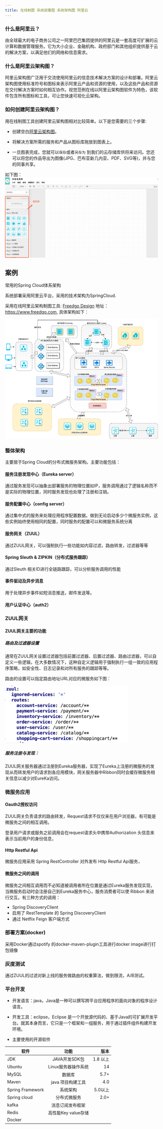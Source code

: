 ```yaml
---
title: 在线制图 系统部署图 系统架构图 阿里云 
---
```



### 什么是阿里云？

由全球最大的电子商务公司之一阿里巴巴集团提供的阿里云是一套高度可扩展的云计算和数据管理服务。它为大小企业、金融机构、政府部门和其他组织提供基于云的解决方案，以满足他们的网络和信息需求。

### 什么是阿里云架构图？

阿里云架构图广泛用于交流使用阿里云的信息技术解决方案的设计和部署。阿里云架构图使用标准符号和图标来表示阿里云产品和资源的使用，以及这些产品和资源在交付解决方案时如何相互协作。视觉范例在线以阿里云架构图软件为特色，该软件包含所有图标和工具，可让您快速可视化云架构。

### 如何创建阿里云架构图？

用在线制图工具创建阿里云架构图相对比较简单。以下是您需要的三个步骤:


- 创建空白[阿里云架构图](https://www.freedgo.com/draw-index.html?libs=aliyun;general;basic;arrows2 "阿里云架构图")。 

- 将解决方案所需的服务和产品从图标库拖放到图表上。

- 一旦图表完成，您就可以`保存`或者`另存为` 到我们的云存储库供将来访问。您还可以将您的作品导出为图像(JPG、巴布亚新几内亚、PDF、SVG等)，并与您的同事共享。

如下图：
![阿里云架构图](/public/themes/freedgo/aliyun.png "阿里云架构图")


## 案例

常用的Spring Cloud体系架构

系统部署采用阿里云平台，采用的技术架构为SpringCloud.

采用在线阿里云架构制图工具: [Freedgo Design](https://www.freedgo.com) 地址：https://www.freedgo.com, 具体架构如下：

![SpringCloud 阿里云架构图](/public/themes/freedgo/aliyun1.png "SpringCloud 阿里云架构图")

### 	整体架构

主要居于Spring Cloud的分布式微服务架构。主要功能包括：

#### 服务注册发现中心（Eureka server）

通过服务发现可以抽象出部署服务的物理位置如IP，服务调用通过了逻辑名称而不是实际的物理位置，同时服务发现也处理了注册和注销。

#### 服务配置中心（config server）

通过集中式的服务来处理应用程序配置数据。做到无论启动多少个微服务实例，这些实例始终使用相同的配置，同时服务的配置可以和微服务系统分离

#### 服务网关（ZUUL）

通过ZUUL网关，可以强制执行一些功能如内容过滤，路由转发，过滤器等等

#### Spring Sleuth & ZIPKIN（分布式服务跟踪）

通过Sleuth 相关ID进行全链路跟踪，可以分析服务调用的性能

####	事件驱动及异步消息

用于处理异步事件如短消息推送，邮件发送等。

#### 用户认证中心（auth2）

###	ZUUL网关

#### ZUUL网关主要的功能
<script async src="https://pagead2.googlesyndication.com/pagead/js/adsbygoogle.js"></script><ins class="adsbygoogle" style="display:block; text-align:center;" data-ad-layout="in-article" data-ad-format="fluid" data-ad-client="ca-pub-9055212255210230" data-ad-slot="7941459222"></ins> <script>(adsbygoogle = window.adsbygoogle || []).push({});</script>

##### 路由及过滤器设置

通常在ZUUL网关设置过滤器包括前置过滤器、后置过滤器、路由过滤器，可以自定义一些逻辑，在大多数情况下，这种自定义逻辑用于强制执行一组一致的应用程序策略，如安全性、日志记录和对所有服务的跟踪等等。

路由的设置可以指定路由地址URL对应的微服务如下图：
 
![SpringCloud 阿里云架构图](/public/themes/freedgo/aliyun2.png "SpringCloud 阿里云架构图")
 	
##### 服务注册与发现：

ZUUL网关服务器通过注册到Eureka服务器，实现了Eureka上注册的微服务的发现从而转发用户的请求到各应用模块，网关服务器中Ribbon同时会缓存微服务相关信息以减少对EureKa访问。

###	微服务应用

#### 	Oauth2授权访问

ZUUL网关负责请求的路由转发，Request请求不仅仅来在用户浏览器，有可能是微服务之间的相互调用。

登录用户请求或服务之前调用会在request请求头中携带Authorization 头信息来表示当前用户的身份信息，

#### Http Restful Api
微服务应用采用 Spring RestController 对外发布 Http Restful Api服务，

#### 微服务之间的调用
微服务之间相互调用而不必知道被调用者所在位置是通过Eureka服务发现实现，当微服务启动时会注册自己到Eureka服务中心，服务消费者可以使 Ribbon 来进行交互。有三种方式的调用：

-   Spring DiscoveryClient
-   启用了 RestTemplate 的 Spring DiscoveryClient
-   通过 Netflix Feign 客户端方式

###	部署方案(docker)
 
 采用Docker通过spotify 的docker-maven-plugin工具进行docker image进行打包镜像

###	灰度测试

通过ZUUL的过滤对新上线的服务做路由的权重算法，做到限流，A/B测试。

###	平台开发
-	开发语言：java，Java是一种可以撰写跨平台应用程序的面向对象的程序设计语言。

-	开发工具：eclipse，Eclipse 是一个开放源代码的、基于Java的可扩展开发平台。就其本身而言，它只是一个框架和一组服务，用于通过插件组件构建开发环境。

-	主要使用的开源软件


软件|功能|版本
--|:--:|--:
JDK|JAVA开发SDK包|1.8 以上
Ubuntu|Linux服务器操作系统|14 
MySQL|数据库|5.7+
Maven|java 项目构建工具|4.0
Spring Framework|系统架构|5.0以上 
Spring cloud|分布式微服务|2.0+
kafka| 消息订阅发布框架|
Redis|高性能Key value存储|
Docker||
